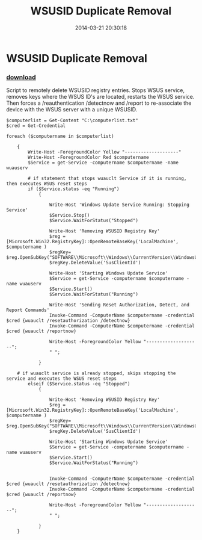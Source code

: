 ﻿---
pid:            5008
parent:         0
children:       
poster:         AJ Clarke
title:          WSUSID Duplicate Removal
date:           2014-03-21 20:30:18
description:    Script to remotely delete WSUSID registry entries. Stops WSUS service, removes keys where the WSUS ID's are located, restarts the WSUS service. Then forces a /reauthentication /detectnow and /report to re-associate the device with the WSUS server with a unique WSUSID.
format:         posh
---

# WSUSID Duplicate Removal

### [download](5008.ps1)  

Script to remotely delete WSUSID registry entries. Stops WSUS service, removes keys where the WSUS ID's are located, restarts the WSUS service. Then forces a /reauthentication /detectnow and /report to re-associate the device with the WSUS server with a unique WSUSID.

```posh
$computerlist = Get-Content "C:\computerlist.txt"
$cred = Get-Credential

foreach ($computername in $computerlist)

    {
        Write-Host -ForegroundColor Yellow "--------------------"
        Write-Host -ForegroundColor Red $computername 
        $Service = get-Service -computername $computername -name wuauserv
        
        # if statement that stops wuauclt Service if it is running, then executes WSUS reset steps
        if ($Service.status -eq "Running")
            {
                
                Write-Host 'Windows Update Service Running: Stopping Service'
                $Service.Stop()
                $Service.WaitForStatus("Stopped")
                
                Write-Host 'Removing WSUSID Registry Key'
                $reg = [Microsoft.Win32.RegistryKey]::OpenRemoteBaseKey('LocalMachine', $computername ) 
                $regKey= $reg.OpenSubKey("SOFTWARE\\Microsoft\\Windows\\CurrentVersion\\WindowsUpdate",$true) 
                $regKey.DeleteValue('SusClientId')
                
                Write-Host 'Starting Windows Update Service'
                $Service = get-Service -computername $computername -name wuauserv
                $Service.Start()
                $Service.WaitForStatus("Running")
        
                Write-Host 'Sending Reset Authorization, Detect, and Report Commands'
                Invoke-Command -ComputerName $computername -credential $cred {wuauclt /resetauthorization /detectnow}
                Invoke-Command -ComputerName $computername -credential $cred {wuauclt /reportnow}

                Write-Host -ForegroundColor Yellow "--------------------";
                " ";

            }

 	# if wuauclt service is already stopped, skips stopping the service and executes the WSUS reset steps
        elseif ($Service.status -eq "Stopped")
            {

                Write-Host 'Removing WSUSID Registry Key'
                $reg = [Microsoft.Win32.RegistryKey]::OpenRemoteBaseKey('LocalMachine', $computername ) 
                $regKey= $reg.OpenSubKey("SOFTWARE\\Microsoft\\Windows\\CurrentVersion\\WindowsUpdate",$true) 
                $regKey.DeleteValue('SusClientId')
                
                Write-Host 'Starting Windows Update Service'
                $Service = get-Service -computername $computername -name wuauserv
                $Service.Start()
                $Service.WaitForStatus("Running")
                
        
                Invoke-Command -ComputerName $computername -credential $cred {wuauclt /resetauthorization /detectnow}
                Invoke-Command -ComputerName $computername -credential $cred {wuauclt /reportnow}

                Write-Host -ForegroundColor Yellow "--------------------";
                " ";

            }
    }
```
